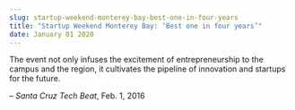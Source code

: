 ```yaml
---
slug: startup-weekend-monterey-bay-best-one-in-four-years
title: "Startup Weekend Monterey Bay: ‘Best one in four years’"
date: January 01 2020
---
```


 
<p>
  The event not only infuses the excitement of entrepreneurship to the campus
  and the region, it cultivates the pipeline of innovation and startups for the
  future.
</p>
<p>– <em>Santa Cruz Tech Beat</em>, Feb. 1, 2016</p>
 
